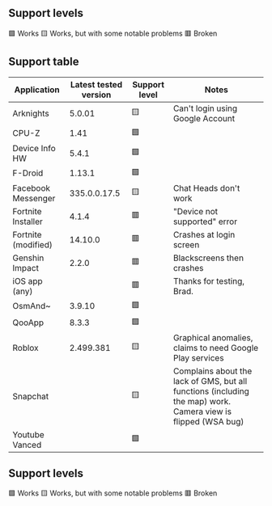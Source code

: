 ## Support levels

🟩 Works
🟨 Works, but with some notable problems
🟥 Broken

## Support table

| Application    | Latest tested version | Support level | Notes |
|----------------|-----------------------|---------------|-------|
| Arknights | 5.0.01 | 🟨 |Can't login using Google Account|
| CPU-Z | 1.41 | 🟩 ||
| Device Info HW | 5.4.1 | 🟩 ||
| F-Droid | 1.13.1 | 🟩 ||
| Facebook Messenger | 335.0.0.17.5 | 🟨 | Chat Heads don't work |
| Fortnite Installer | 4.1.4 | 🟥 | "Device not supported" error |
| Fortnite (modified) | 14.10.0 | 🟥 | Crashes at login screen |
| Genshin Impact | 2.2.0 | 🟥 | Blackscreens then crashes |
| iOS app (any) | | 🟥 | Thanks for testing, Brad. |
| OsmAnd~ | 3.9.10 | 🟩 ||
| QooApp | 8.3.3 | 🟩 ||
| Roblox | 2.499.381 | 🟨 | Graphical anomalies, claims to need Google Play services |
| Snapchat | | 🟨 | Complains about the lack of GMS, but all functions (including the map) work. Camera view is flipped (WSA bug) |
| Youtube Vanced | | 🟩 ||


## Support levels

🟩 Works
🟨 Works, but with some notable problems
🟥 Broken
